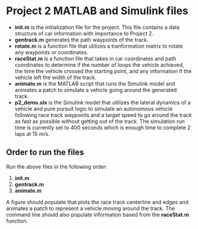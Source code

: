# Project 2 MATLAB and Simulink files
- **init.m** is the initialization file for the project. This file contains a data structure of car information with importance to Project 2.
- **gentrack.m** generates the path waypoints of the track.
- **rotate.m** is a function file that utilizes a tranformation matrix to rotate any waypoints or coordinates.
- **raceStat.m** is a function file that takes in car coordinates and path coordinates to determine if the number of loops the vehicle achieved, the time the vehicle crossed the starting point, and any information if the vehicle left the width of the track.
- **animate.m** is the MATLAB script that runs the Simulink model and animates a patch to simulate a vehicle going around the generated track.
- **p2_demo.slx** is the Simulink model that utilizes the lateral dynamics of a vehicle and pure pursuit logic to simulate an autonomous vehicle following race track waypoints and a target speed to go around the track as fast as possible without getting out of the track. The simulation run time is currently set to 400 seconds which is enough time to complete 2 laps at 15 m/s.

## Order to run the files
Run the above files in the following order:
1) **init.m**
2) **gentrack.m**
3) **animate.m**

A figure should populate that plots the race track centerline and edges and animates a patch to represent a vehicle moving around the track. The command line should also populate information based from the **raceStat.m** function.
